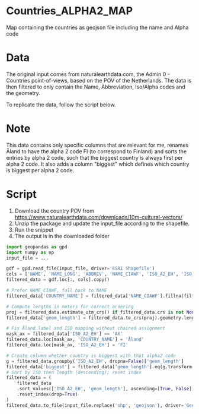 # Countries_ALPHA2_MAP
Map containing the countries as geojson file including the name and Alpha code

# Data
The original input comes from naturalearthdata.com, the Admin 0 – Countries point-of-views, based on the POV of the Netherlands.
The data is then filtered to only contain the Name, Abbreviation, Iso/Alpha codes and the geometry.

To replicate the data, follow the script below.
# Note
This data contains only specific columns that are relevant for me, renames Åland to have the alpha 2 code FI (to correspond to Finland) and sorts the entries by 
alpha 2 code, such that the biggest country is always first per alpha 2 code. It also adds a column "biggest" which defines which country is biggest per alpha 2 code.

# Script
1. Download the country POV from https://www.naturalearthdata.com/downloads/10m-cultural-vectors/
2. Unzip the package and update the input_file according to the shapefile.
3. Run the snippet
4. The output is in the downloaded folder


```python
import geopandas as gpd
import numpy as np
input_file = ...

gdf = gpd.read_file(input_file, driver='ESRI Shapefile')
cols = ['NAME', 'NAME_LONG', 'ABBREV', 'NAME_CIAWF', 'ISO_A2_EH', 'ISO_A3_EH', 'CONTINENT', 'geometry']
filtered_data = gdf.loc[:, cols].copy()

# Prefer NAME_CIAWF, fall back to NAME
filtered_data['COUNTRY_NAME'] = filtered_data['NAME_CIAWF'].fillna(filtered_data['NAME'])

# Compute lengths in meters for correct ordering
proj = filtered_data.estimate_utm_crs() if filtered_data.crs is not None else "EPSG:3857"
filtered_data['geom_length'] = filtered_data.to_crs(proj).geometry.length.fillna(0)

# Fix Åland label and ISO mapping without chained assignment
mask_ax = filtered_data['ISO_A2_EH'] == 'AX'
filtered_data.loc[mask_ax, 'COUNTRY_NAME'] = 'Åland'
filtered_data.loc[mask_ax, 'ISO_A2_EH'] = 'FI'

# Create column whether country is biggest with that alpha2 code
g = filtered_data.groupby('ISO_A2_EH', dropna=False)['geom_length']
filtered_data['biggest'] = filtered_data['geom_length'].eq(g.transform('max'))
# Sort by ISO then length (descending); reset index
filtered_data = (
    filtered_data
    .sort_values(['ISO_A2_EH', 'geom_length'], ascending=[True, False], na_position='last')
    .reset_index(drop=True)
)
filtered_data.to_file(input_file.replace('shp', 'geojson'), driver='GeoJSON')


```
